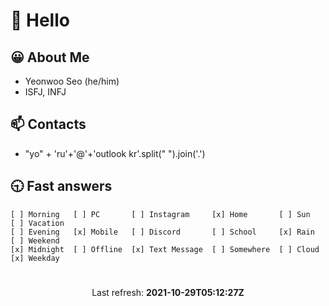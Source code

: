 # 👋 Hello

## 😀 About Me
- Yeonwoo Seo (he/him)
- ISFJ, INFJ

## 📫 Contacts
<ul>
  <li>
    "yo" + 'ru'+'@'+'outlook kr'.split(" ").join('.')
  </li>
</ul>

## 🕤 Fast answers
```
[ ] Morning   [ ] PC       [ ] Instagram     [x] Home       [ ] Sun    [ ] Vacation
[ ] Evening   [x] Mobile   [ ] Discord       [ ] School     [x] Rain   [ ] Weekend
[x] Midnight  [ ] Offline  [x] Text Message  [ ] Somewhere  [ ] Cloud  [x] Weekday
```

# 
<p align="center">
  Last refresh: 
  <b>2021-10-29T05:12:27Z</b>
</p>

